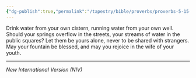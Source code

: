```yaml
---
{"dg-publish":true,"permalink":"/tapestry/bible/proverbs/proverbs-5-15-18/","title":"Proverbs 5:15-18","tags":["bible-verse","bible-verse"],"dgHomeLink":true,"dgShowLocalGraph":true,"dgEnableSearch":true}
---
```


Drink water from your own cistern, running water from your own well.
Should your springs overflow in the streets, your streams of water in the public squares?
Let them be yours alone, never to be shared with strangers.
May your fountain be blessed, and may you rejoice in the wife of your youth.

---
*New International Version (NIV)*
